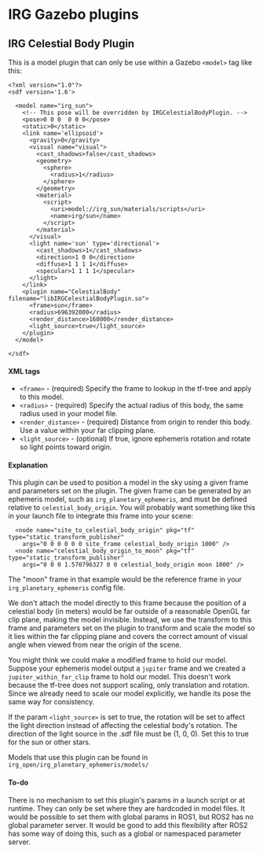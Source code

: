 IRG Gazebo plugins
==================================
IRG Celestial Body Plugin
-------------------
This is a model plugin that can only be use within a Gazebo `<model>` tag like this:

```
<?xml version="1.0"?>
<sdf version='1.6'>
    
  <model name="irg_sun">
    <!-- This pose will be overridden by IRGCelestialBodyPlugin. -->
    <pose>0 0 0  0 0 0</pose>
    <static>0</static>
    <link name='ellipsoid'>
      <gravity>0</gravity>
      <visual name="visual">
        <cast_shadows>false</cast_shadows>
        <geometry>
          <sphere>
            <radius>1</radius>
          </sphere>
        </geometry>
        <material>
          <script>
            <uri>model://irg_sun/materials/scripts</uri>
            <name>irg/sun</name>
          </script>
        </material>
      </visual>
      <light name='sun' type='directional'>
        <cast_shadows>1</cast_shadows>
        <direction>1 0 0</direction>
        <diffuse>1 1 1 1</diffuse>
        <specular>1 1 1 1</specular>
      </light>
    </link>
    <plugin name="CelestialBody" filename="libIRGCelestialBodyPlugin.so">
      <frame>sun</frame>
      <radius>696392000</radius>
      <render_distance>160000</render_distance>
      <light_source>true</light_source>
    </plugin>
  </model>

</sdf>
```

#### XML tags
 - `<frame>` - (required) Specify the frame to lookup in the tf-tree and apply to this model.
 - `<radius>` - (required) Specify the actual radius of this body, the same radius used in your model file.
 - `<render_distance>` - (required) Distance from origin to render this body. Use a value within your far clipping plane.
 - `<light_source>` - (optional) If true, ignore ephemeris rotation and rotate so light points toward origin.

#### Explanation
This plugin can be used to position a model in the sky using a given frame and
parameters set on the plugin. The given frame can be generated by an ephemeris
model, such as `irg_planetary_ephemeris`, and must be defined relative to
`celestial_body_origin`. You will probably want something like this in your
launch file to integrate this frame into your scene:
```
  <node name="site_to_celestial_body_origin" pkg="tf" type="static_transform_publisher"
    args="0 0 0 0 0 0 site_frame celestial_body_origin 1000" />
  <node name="celestial_body_origin_to_moon" pkg="tf" type="static_transform_publisher"
    args="0 0 0 1.570796327 0 0 celestial_body_origin moon 1000" />
```
The "moon" frame in that example would be the reference frame in your
`irg_planetary_ephemeris` config file.

We don't attach the model directly to this frame because the position of a
celestial body (in meters) would be far outside of a reasonable OpenGL far clip
plane, making the model invisible. Instead, we use the transform to this frame
and parameters set on the plugin to transform and scale the model so it lies
within the far clipping plane and covers the correct amount of visual angle when
viewed from near the origin of the scene.

You might think we could make a modified frame to hold our model. Suppose your
ephemeris model output a `jupiter` frame and we created a `jupiter_within_far_clip`
frame to hold our model. This doesn't work because the tf-tree does not support
scaling, only translation and rotation. Since we already need to scale our
model explicitly, we handle its pose the same way for consistency.

If the param `<light_source>` is set to true, the rotation will be set to affect
the light direction instead of affecting the celestial body's rotation. The
direction of the light source in the .sdf file must be (1, 0, 0). Set this to
true for the sun or other stars.

Models that use this plugin can be found in `irg_open/irg_planetary_ephemeris/models/`

#### To-do
There is no mechanism to set this plugin's params in a launch script or at
runtime. They can only be set where they are hardcoded in model files. It would
be possible to set them with global params in ROS1, but ROS2 has no global
parameter server. It would be good to add this flexibility after ROS2 has some
way of doing this, such as a global or namespaced parameter server.

